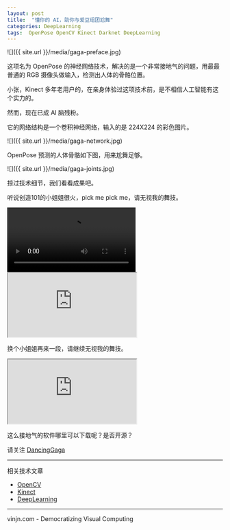 ```yaml
---
layout: post
title:  "懂你的 AI，助你与爱豆组团尬舞"
categories: DeepLearning
tags:  OpenPose OpenCV Kinect Darknet DeepLearning
---
```


![]({{ site.url }}/media/gaga-preface.jpg)

这项名为 OpenPose 的神经网络技术，解决的是一个非常接地气的问题，用最最普通的 RGB 摄像头做输入，检测出人体的骨骼位置。

小张，Kinect 多年老用户的，在亲身体验过这项技术前，是不相信人工智能有这个实力的。

然而，现在已成 AI 脑残粉。


它的网络结构是一个卷积神经网络，输入的是 224X224 的彩色图片。

![]({{ site.url }}/media/gaga-network.jpg)

OpenPose 预测的人体骨骼如下图，用来尬舞足够。

![]({{ site.url }}/media/gaga-joints.jpg)

掠过技术细节，我们看看成果吧。

听说创造101的小姐姐很火，pick me pick me，请无视我的舞技。

<video controls>
<source src="https://www.zhihu.com/video/994207544205803520">
</video>

<iframe  src="https://www.zhihu.com/video/994207544205803520"></iframe>

换个小姐姐再来一段，请继续无视我的舞技。

<iframe  src="https://www.zhihu.com/video/994207581874892800"></iframe>

这么接地气的软件哪里可以下载呢？是否开源？

请关注 [DancingGaga](https://github.com/jing-interactive/DancingGaga)


----
相关技术文章
- [OpenCV](https://www.vinjn.com/tag/#OpenCV)
- [Kinect](https://www.vinjn.com/tag/#Kinect)
- [DeepLearning](https://www.vinjn.com/tag/#DeepLearning)

----
vinjn.com - Democratizing Visual Computing
